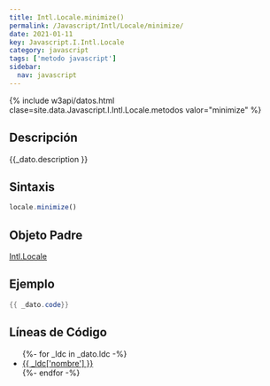 ```yaml
---
title: Intl.Locale.minimize()
permalink: /Javascript/Intl/Locale/minimize/
date: 2021-01-11
key: Javascript.I.Intl.Locale
category: javascript
tags: ['metodo javascript']
sidebar: 
  nav: javascript
---
```


{% include w3api/datos.html clase=site.data.Javascript.I.Intl.Locale.metodos valor="minimize" %}

## Descripción
{{_dato.description }}

## Sintaxis
~~~javascript
locale.minimize()
~~~

## Objeto Padre
[Intl.Locale](/Javascript/Intl/Locale/)

## Ejemplo
~~~java
{{ _dato.code}}
~~~

## Líneas de Código
<ul>
{%- for _ldc in _dato.ldc -%}
   <li>
       <a href="{{_ldc['url'] }}">{{ _ldc['nombre'] }}</a>
   </li>
{%- endfor -%}
</ul>

